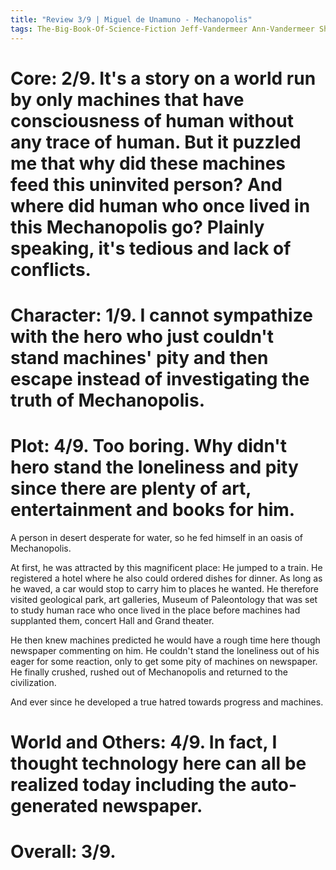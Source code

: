```yaml
---
title: "Review 3/9 | Miguel de Unamuno - Mechanopolis"
tags: The-Big-Book-Of-Science-Fiction Jeff-Vandermeer Ann-Vandermeer Short-Story Novelette Science-Fiction 1864-1936 1913
---
```


# Core: 2/9. It's a story on a world run by only machines that have consciousness of human without any trace of human. But it puzzled me that why did these machines feed this uninvited person? And where did human who once lived in this Mechanopolis go? Plainly speaking, it's tedious and lack of conflicts.



# Character: 1/9. I cannot sympathize with the hero who just couldn't stand machines' pity and then escape instead of investigating the truth of Mechanopolis.


# Plot: 4/9. Too boring. Why didn't hero stand the loneliness and pity since there are plenty of art, entertainment and books for him.
A person in desert desperate for water, so he fed himself in an oasis of Mechanopolis. 

At first, he was attracted by this magnificent place: He jumped to a train. He registered a hotel where he also could ordered dishes for dinner. As long as he waved, a car would stop to carry him to places he wanted. He therefore visited geological park, art galleries, Museum of Paleontology that was set to study human race who once lived in the place before machines had supplanted them, concert Hall and Grand theater. 

He then knew machines predicted he would have a rough time here though newspaper commenting on him. He couldn't stand the loneliness out of his eager for some reaction, only to get some pity of machines on newspaper. He finally crushed, rushed out of Mechanopolis and returned to the civilization.

And ever since he developed a true hatred towards progress and machines.

# World and Others: 4/9. In fact, I thought technology here can all be realized today including the auto-generated newspaper.


# Overall: 3/9. 


